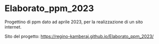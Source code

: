 # Elaborato_ppm_2023
Progettino di ppm dato ad aprile 2023, per la realizzazione di un sito internet.

Sito del progetto: https://regino-kamberaj.github.io/Elaborato_ppm_2023/

